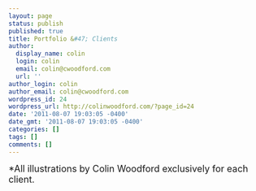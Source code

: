 ```yaml
---
layout: page
status: publish
published: true
title: Portfolio &#47; Clients
author:
  display_name: colin
  login: colin
  email: colin@cwoodford.com
  url: ''
author_login: colin
author_email: colin@cwoodford.com
wordpress_id: 24
wordpress_url: http://colinwoodford.com/?page_id=24
date: '2011-08-07 19:03:05 -0400'
date_gmt: '2011-08-07 19:03:05 -0400'
categories: []
tags: []
comments: []
---
```

<p><span style="font-size: large;">*All illustrations by Colin Woodford exclusively for each client.</span></p>
